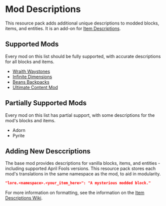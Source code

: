 # Mod Descriptions

This resource pack adds additional unique descriptions to modded blocks, items, and entities. It is an add-on for [Item Descriptions](https://modrinth.com/mod/item-descriptions).

## Supported Mods
Every mod on this list should be fully supported, with accurate descriptions for all blocks and items.

- [Wraith Waystones](https://modrinth.com/mod/fwaystones)
- [Infinite Dimensions](https://modrinth.com/mod/infinite-dimensions)
- [Beans Backpacks](https://modrinth.com/mod/beans-backpacks)
- [Ultimate Content Mod](https://modrinth.com/mod/ultimate-content-mod)


## Partially Supported Mods
Every mod on this list has partial support, with some descriptions for the mod's blocks and items.

- Adorn
- Pyrite

## Adding New Desccriptions

The base mod provides descriptions for vanilla blocks, items, and entities - including supported April Fools versions. This resource pack stores each mod's translations in the same namespace as the mod, to aid in modularity.

```json
"lore.<namespace>.<your_item_here>": "A mysterious modded block."
```

For more information on formatting, see the information on the [Item Descriptions Wiki](https://github.com/cassiancc/Item-Descriptions/wiki).
